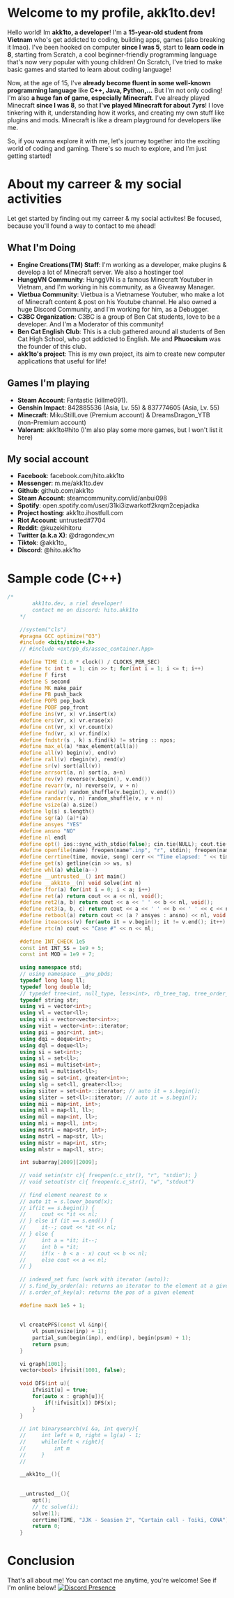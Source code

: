 # Welcome to my profile, akk1to.dev!

Hello world! Im **akk1to, a developer**! I'm a **15-year-old student from Vietnam** who's get addicted to coding, building apps, games (also breaking it lmao). I've been hooked on computer **since I was 5**, start to **learn code in 8**, starting from Scratch, a cool beginner-friendly programming language that's now very popular with young children! On Scratch, I've tried to make basic games and started to learn about coding language!

Now, at the age of 15, I've **already become fluent in some well-known programming language** like **C++, Java, Python,...** But I'm not only coding! I'm also **a huge fan of game, especially Minecraft**. I've already played Minecraft **since I was 8**, so that **I've played Minecraft for about 7yrs**! I love tinkering with it, understanding how it works, and creating my own stuff like plugins and mods. Minecraft is like a dream playground for developers like me.

So, if you wanna explore it with me, let's journey together into the exciting world of coding and gaming. There's so much to explore, and I'm just getting started!

# About my carreer & my social activities
Let get started by finding out my carreer & my social activites! Be focused, because you'll found a way to contact to me ahead!

## What I'm Doing
- **Engine Creations(TM) Staff**: I'm working as a developer, make plugins & develop a lot of Minecraft server. We also a hostinger too!
- **HunggVN Community**: HunggVN is a famous Minecraft Youtuber in Vietnam, and I'm working in his community, as a Giveaway Manager.
- **Vietbua Community**: Vietbua is a Vietnamese Youtuber, who make a lot of Minecraft content & post on his Youtube channel. He also owned a huge Discord Community, and I'm working for him, as a Debugger.
- **C3BC Organization**: C3BC is a group of Ben Cat students, love to be a developer. And I'm a Moderator of this community!
- **Ben Cat English Club**: This is a club gathered around all students of Ben Cat High School, who got addicted to English. Me and **Phuocsium** was the founder of this club.
- **akk1to's project**: This is my own project, its aim to create new computer applications that useful for life!

## Games I'm playing
- **Steam Account**: Fantastic (killme091).
- **Genshin Impact**: 842885536 (Asia, Lv. 55) & 837774605 (Asia, Lv. 55)
- **Minecraft**: MikuStillLove (Premium account) & DreamsDragon_YTB (non-Premium account)
- **Valorant**: akk1to#hito
(I'm also play some more games, but I won't list it here)

## My social account
- **Facebook**: facebook.com/hito.akk1to
- **Messenger**: m.me/akk1to.dev
- **Github**: github.com/akk1to
- **Steam Account**: steamcommunity.com/id/anbui098
- **Spotify**: open.spotify.com/user/31ki3izwarkotf2krqm2cepjadka
- **Project hosting**: akk1to.ihostfull.com
- **Riot Account**: untrusted#7704
- **Reddit**: @kuzekihitoru
- **Twitter (a.k.a X)**: @dragondev_vn
- **Tiktok**: @akk1to_
- **Discord**: @hito.akk1to

# Sample code (C++)
```cpp
/*
        akk1to.dev, a riel developer!
        contact me on discord: hito.akk1to
    */
    
    //system("cls")
    #pragma GCC optimize("O3")
    #include <bits/stdc++.h>
    // #include <ext/pb_ds/assoc_container.hpp>
    
    #define TIME (1.0 * clock() / CLOCKS_PER_SEC)
    #define tc int t = 1; cin >> t; for(int i = 1; i <= t; i++)
    #define F first
    #define S second
    #define MK make_pair
    #define PB push_back
    #define POPB pop_back
    #define POBF pop_front
    #define ins(vr, x) vr.insert(x)
    #define ers(vr, x) vr.erase(x)
    #define cnt(vr, x) vr.count(x)
    #define fnd(vr, x) vr.find(x)
    #define fndstr(s , k) s.find(k) != string :: npos;
    #define max_el(a) *max_element(all(a))
    #define all(v) begin(v), end(v)
    #define rall(v) rbegin(v), rend(v)
    #define sr(v) sort(all(v))
    #define arrsort(a, n) sort(a, a+n)
    #define rev(v) reverse(v.begin(), v.end())
    #define revarr(v, n) reverse(v, v + n)
    #define rand(v) random_shuffle(v.begin(), v.end())
    #define randarr(v, n) random_shuffle(v, v + n)
    #define vsize(a) a.size()
    #define lg(s) s.length()
    #define sqr(a) (a)*(a)
    #define ansyes "YES"
    #define ansno "NO"
    #define nl endl 
    #define opt() ios::sync_with_stdio(false); cin.tie(NULL); cout.tie(NULL);
    #define openfile(name) freopen(name".inp", "r", stdin); freopen(name".out", "w", stdout);
    #define cerrtime(time, movie, song) cerr << "Time elapsed: " << time << "s\nToday's recommend anime: " << movie << "\nNow playing: " << song << "\nCode by untrusted (a.k.a kuzeki.hitoru).\n";
    #define get(s) getline(cin >> ws, s)
    #define whl(a) while(a--)
    #define __untrusted__() int main()
    #define __akk1to__(n) void solve(int n)
    #define ffor(a) for(int i = 0; i < a; i++)
    #define ret(a) return cout << a << nl, void();
    #define ret2(a, b) return cout << a << ' ' << b << nl, void();
    #define ret3(a, b, c) return cout << a << ' ' << b << ' ' << c << nl, void();
    #define retbool(a) return cout << (a ? ansyes : ansno) << nl, void();
    #define iteaccess(v) for(auto it = v.begin(); it != v.end(); it++)
    #define rtc(n) cout << "Case #" << n << nl;
    
    #define INT_CHECK 1e5
    const int INT_SS = 1e9 + 5;
    const int MOD = 1e9 + 7;
    
    using namespace std;
    // using namespace __gnu_pbds;
    typedef long long ll;
    typedef long double ld;
    // typedef tree<int, null_type, less<int>, rb_tree_tag, tree_order_statistics_node_update> indexed_set;
    typedef string str;
    using vi = vector<int>;
    using vl = vector<ll>;
    using vii = vector<vector<int>>;
    using viit = vector<int>::iterator;
    using pii = pair<int, int>;
    using dqi = deque<int>;
    using dql = deque<ll>;
    using si = set<int>;
    using sl = set<ll>;
    using msi = multiset<int>;
    using msl = multiset<ll>;
    using sig = set<int, greater<int>>;
    using slg = set<ll, greater<ll>>;
    using siiter = set<int>::iterator; // auto it = s.begin();
    using sliter = set<ll>::iterator; // auto it = s.begin();
    using mii = map<int, int>;
    using mll = map<ll, ll>;
    using mil = map<int, ll>;
    using mli = map<ll, int>;
    using mstri = map<str, int>;
    using mstrl = map<str, ll>;
    using mistr = map<int, str>;
    using mlstr = map<ll, str>;
    
    int subarray[2009][2009];
    
    // void setin(str c){ freopen(c.c_str(), "r", "stdin"); }
    // void setout(str c){ freopen(c.c_str(), "w", "stdout")
    
    // find element nearest to x
    // auto it = s.lower_bound(x);
    // if(it == s.begin()) {
    //     cout << *it << nl;
    // } else if (it == s.end()) {
    //     it--; cout << *it << nl;
    // } else {
    //     int a = *it; it--;
    //     int b = *it;
    //     if(x - b < a - x) cout << b << nl;
    //     else cout << a << nl;
    // }
    
    // indexed_set func (work with iterator (auto)):
    // s.find_by_order(a): returns an iterator to the element at a given position
    // s.order_of_key(a): returns the pos of a given element
    
    #define maxN 1e5 + 1;
    
    
    vl createPFS(const vl &inp){
        vl psum(vsize(inp) + 1);
        partial_sum(begin(inp), end(inp), begin(psum) + 1);
        return psum;
    }
    
    vi graph[1001];
    vector<bool> ifvisit(1001, false);
    
    void DFS(int u){
        ifvisit[u] = true;
        for(auto x : graph[u]){
            if(!ifvisit[x]) DFS(x);
        }
    }
    
    // int binarysearch(vi &a, int query){
    //     int left = 0, right = lg(a) - 1;
    //     while(left < right){
    //         int m
    //     }
    // 
    
    __akk1to__(){
        
    
    __untrusted__(){
        opt();
        // tc solve(i);
        solve(1);
        cerrtime(TIME, "JJK - Seasion 2", "Curtain call - Toiki, CONA");
        return 0;
    }
```

# Conclusion

That's all about me! You can contact me anytime, you're welcome! See if I'm online below!
[![Discord Presence](https://lanyard.cnrad.dev/api/727497287777124414)](https://discord.com/users/727497287777124414)
